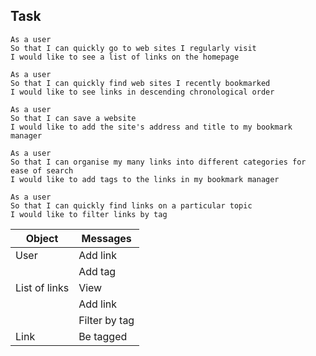 
Task
-----

```
As a user
So that I can quickly go to web sites I regularly visit
I would like to see a list of links on the homepage

As a user
So that I can quickly find web sites I recently bookmarked
I would like to see links in descending chronological order

As a user
So that I can save a website
I would like to add the site's address and title to my bookmark manager

As a user
So that I can organise my many links into different categories for ease of search
I would like to add tags to the links in my bookmark manager

As a user
So that I can quickly find links on a particular topic
I would like to filter links by tag

```

| Object | Messages |
|--------|----------|
| User   | Add link |
|        | Add tag  |
| List of links   |  View |
|                 |  Add link |
|                 |  Filter by tag |
| Link | Be tagged |

